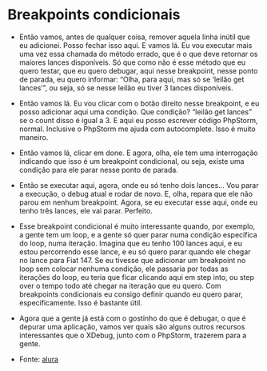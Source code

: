 #  Breakpoints condicionais

- Então vamos, antes de qualquer coisa, remover aquela linha inútil que eu adicionei. Posso fechar isso aqui. E vamos lá. Eu vou executar mais uma vez essa chamada do método errado, que é o que deve retornar os maiores lances disponíveis. Só que como não é esse método que eu quero testar, que eu quero debugar, aqui nesse breakpoint, nesse ponto de parada, eu quero informar: “Olha, para aqui, mas só se ‘leilão get lances’”, ou seja, só se nesse leilão eu tiver 3 lances disponíveis.

- Então vamos lá. Eu vou clicar com o botão direito nesse breakpoint, e eu posso adicionar aqui uma condição. Que condição? “leilão get lances” se o count disso é igual a 3. E aqui eu posso escrever código PhpStorm, normal. Inclusive o PhpStorm me ajuda com autocomplete. Isso é muito maneiro.

- Então vamos lá, clicar em done. E agora, olha, ele tem uma interrogação indicando que isso é um breakpoint condicional, ou seja, existe uma condição para ele parar nesse ponto de parada.

- Então se executar aqui, agora, onde eu só tenho dois lances... Vou parar a execução, o debug atual e rodar de novo. E, olha, repara que ele não parou em nenhum breakpoint. Agora, se eu executar esse aqui, onde eu tenho três lances, ele vai parar. Perfeito.

- Esse breakpoint condicional é muito interessante quando, por exemplo, a gente tem um loop, e a gente só quer parar numa condição específica do loop, numa iteração. Imagina que eu tenho 100 lances aqui, e eu estou percorrendo esse lance, e eu só quero parar quando ele chegar no lance para Fiat 147. Se eu tivesse que adicionar um breakpoint no loop sem colocar nenhuma condição, ele passaria por todas as iterações do loop, eu teria que ficar clicando aqui em step into, ou step over o tempo todo até chegar na iteração que eu quero. Com breakpoints condicionais eu consigo definir quando eu quero parar, especificamente. Isso é bastante útil.

- Agora que a gente já está com o gostinho do que é debugar, o que é depurar uma aplicação, vamos ver quais são alguns outros recursos interessantes que o XDebug, junto com o PhpStorm, trazerem para a gente.


- Fonte: [alura](https://cursos.alura.com.br/course/php-xdebug-profiling/task/64544)
